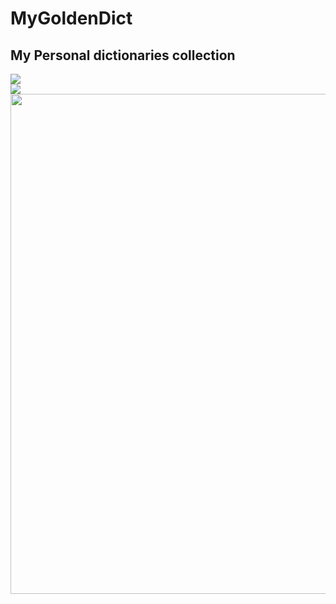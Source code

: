 # MyGoldenDict
## My Personal dictionaries collection

<img src="https://raw.githubusercontent.com/kzelda/MyGoldenDict/master/Doc/GoldenDict_3.gif" />
<br />
<img src="https://raw.githubusercontent.com/kzelda/MyGoldenDict/master/Doc/GoldenDict_2.gif" />
<br />
<img width="800" src="https://raw.githubusercontent.com/kzelda/MyGoldenDict/master/Doc/GoldenDict_1.png" />

